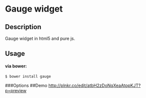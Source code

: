 # Gauge widget
## Description
Gauge widget in html5 and pure js.
## Usage
#### via bower:
```
$ bower install gauge
```
###Options
##Demo 
http://plnkr.co/edit/atbH2zDoNqXeaAtppKJT?p=preview
